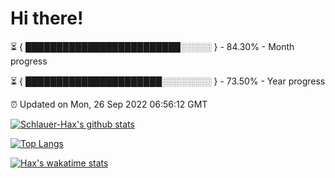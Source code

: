 # Hi there!

⏳ { █████████████████████████░░░░░ } - 84.30% - Month progress

⏳ { ██████████████████████░░░░░░░░ } - 73.50% - Year progress

⏰ Updated on Mon, 26 Sep 2022 06:56:12 GMT


[![Schlauer-Hax's github stats](https://github-readme-stats.vercel.app/api?username=Schlauer-Hax&show_icons=true&theme=dark&count_private=true)](https://github.com/Schlauer-Hax)


[![Top Langs](https://github-readme-stats.vercel.app/api/top-langs/?username=Schlauer-Hax&layout=compact&theme=dark)](https://github.com/Schlauer-Hax?tab=repositories)


[![Hax's wakatime stats](https://github-readme-stats.vercel.app/api/wakatime?username=Hax&theme=dark)](https://wakatime.com/@Hax)


